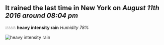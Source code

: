 ## It rained the last time in New York on *August 11th 2016 around 08:04 pm*
💧💧💧💧💧💧  **heavy intensity rain** *Humidity 78%*

![heavy intensity rain](http://openweathermap.org/img/w/10d.png)

